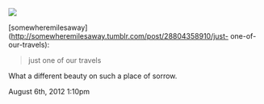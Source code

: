 ![](../../media/17607011591.jpg)

[somewheremilesaway](http://somewheremilesaway.tumblr.com/post/28804358910/just-
one-of-our-travels):

> just one of our travels

What a different beauty on such a place of sorrow.

August 6th, 2012 1:10pm

